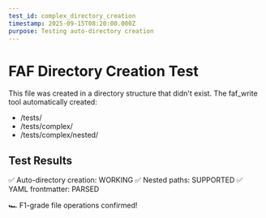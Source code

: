 ```yaml
---
test_id: complex_directory_creation
timestamp: 2025-09-15T08:20:00.000Z
purpose: Testing auto-directory creation
---
```


# FAF Directory Creation Test

This file was created in a directory structure that didn't exist.
The faf_write tool automatically created:
- /tests/
- /tests/complex/
- /tests/complex/nested/

## Test Results
✅ Auto-directory creation: WORKING
✅ Nested paths: SUPPORTED
✅ YAML frontmatter: PARSED

🏎️ F1-grade file operations confirmed!